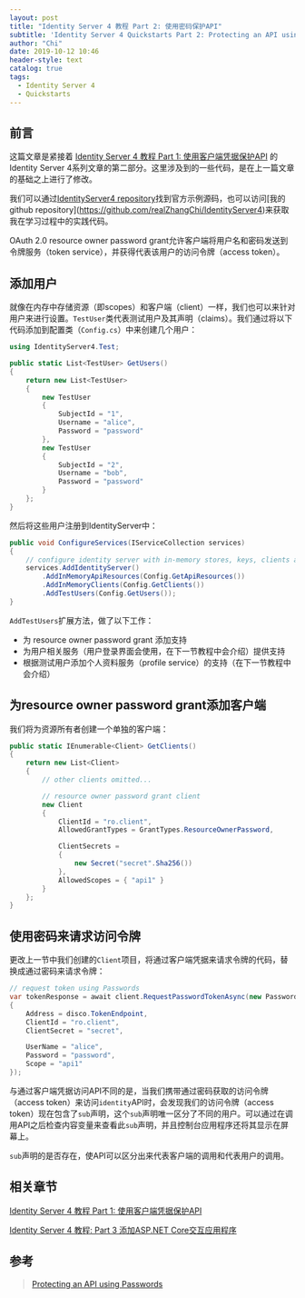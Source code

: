 ```yaml
---
layout: post
title: "Identity Server 4 教程 Part 2: 使用密码保护API"
subtitle: 'Identity Server 4 Quickstarts Part 2: Protecting an API using Passwords'
author: "Chi"
date: 2019-10-12 10:46
header-style: text
catalog: true
tags:
  - Identity Server 4
  - Quickstarts
---
```


## 前言

这篇文章是紧接着 [Identity Server 4 教程 Part 1: 使用客户端凭据保护API](https://blog.zhangchi.fun/2019/09/27/using-client-credentials/) 的Identity Server 4系列文章的第二部分。这里涉及到的一些代码，是在上一篇文章的基础之上进行了修改。

我们可以通过[IdentityServer4 repository]("https://github.com/IdentityServer/IdentityServer4/blob/master/samples")找到官方示例源码，也可以访问[我的 github repository](https://github.com/realZhangChi/IdentityServer4)来获取我在学习过程中的实践代码。

OAuth 2.0 resource owner password grant允许客户端将用户名和密码发送到令牌服务（token service），并获得代表该用户的访问令牌（access token）。

## 添加用户

就像在内存中存储资源（即scopes）和客户端（client）一样，我们也可以来针对用户来进行设置。`TestUser`类代表测试用户及其声明（claims）。我们通过将以下代码添加到配置类（`Config.cs`）中来创建几个用户：

``` C#
using IdentityServer4.Test;

public static List<TestUser> GetUsers()
{
    return new List<TestUser>
    {
        new TestUser
        {
            SubjectId = "1",
            Username = "alice",
            Password = "password"
        },
        new TestUser
        {
            SubjectId = "2",
            Username = "bob",
            Password = "password"
        }
    };
}
```

然后将这些用户注册到IdentityServer中：

``` C#
public void ConfigureServices(IServiceCollection services)
{
    // configure identity server with in-memory stores, keys, clients and scopes
    services.AddIdentityServer()
        .AddInMemoryApiResources(Config.GetApiResources())
        .AddInMemoryClients(Config.GetClients())
        .AddTestUsers(Config.GetUsers());
}
```

`AddTestUsers`扩展方法，做了以下工作：

- 为 resource owner password grant 添加支持
- 为用户相关服务（用户登录界面会使用，在下一节教程中会介绍）提供支持
- 根据测试用户添加个人资料服务（profile service）的支持（在下一节教程中会介绍）

## 为resource owner password grant添加客户端

我们将为资源所有者创建一个单独的客户端：

``` C#
public static IEnumerable<Client> GetClients()
{
    return new List<Client>
    {
        // other clients omitted...

        // resource owner password grant client
        new Client
        {
            ClientId = "ro.client",
            AllowedGrantTypes = GrantTypes.ResourceOwnerPassword,

            ClientSecrets =
            {
                new Secret("secret".Sha256())
            },
            AllowedScopes = { "api1" }
        }
    };
}
```

## 使用密码来请求访问令牌

更改上一节中我们创建的`Client`项目，将通过客户端凭据来请求令牌的代码，替换成通过密码来请求令牌：

``` C#
// request token using Passwords
var tokenResponse = await client.RequestPasswordTokenAsync(new PasswordTokenRequest
{
    Address = disco.TokenEndpoint,
    ClientId = "ro.client",
    ClientSecret = "secret",

    UserName = "alice",
    Password = "password",
    Scope = "api1"
});
```

与通过客户端凭据访问API不同的是，当我们携带通过密码获取的访问令牌（access token）来访问`identity`API时，会发现我们的访问令牌（access token）现在包含了`sub`声明，这个`sub`声明唯一区分了不同的用户。可以通过在调用API之后检查内容变量来查看此`sub`声明，并且控制台应用程序还将其显示在屏幕上。

`sub`声明的是否存在，使API可以区分出来代表客户端的调用和代表用户的调用。

## 相关章节

[Identity Server 4 教程 Part 1: 使用客户端凭据保护API](https://blog.zhangchi.fun/2019/09/27/using-client-credentials/)

[Identity Server 4 教程: Part 3 添加ASP.NET Core交互应用程序](https://blog.zhangchi.fun/2019/10/31/user-authentication/)

## 参考

> [Protecting an API using Passwords](http://docs.identityserver.io/en/latest/quickstarts/2_resource_owner_passwords.html)
